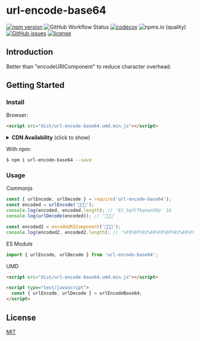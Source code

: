 # url-encode-base64

[![npm version](https://img.shields.io/npm/v/url-encode-base64.svg?style=flat)](https://www.npmjs.com/package/url-encode-base64)
![GitHub Workflow Status](https://img.shields.io/github/workflow/status/jobyrao/url-encode-base64/Continuous%20integration)
[![codecov](https://codecov.io/gh/jobyrao/url-encode-base64/branch/master/graph/badge.svg?token=OK5M7HAAU7)](https://codecov.io/gh/jobyrao/url-encode-base64)
![npms.io (quality)](https://img.shields.io/npms-io/quality-score/url-encode-base64)
[![GitHub issues](https://img.shields.io/github/issues/jobyrao/url-encode-base64)](https://github.com/jobyrao/url-encode-base64/issues)
[![license](https://img.shields.io/github/license/jobyrao/url-encode-base64.svg)](https://tldrlegal.com/license/mit-license)

## Introduction
Better than "encodeURIComponent" to reduce character overhead.

## Getting Started
### Install
Browser:
```html
<script src="dist/url-encode-base64.umd.min.js"></script>
```
<details>
  <summary><b>CDN Availability</b> (click to show)</summary>

|  |  |
| ---------- | -----------|
| unpkg   | https://unpkg.com/url-encode-base64/ |
| jsDelivr | https://jsdelivr.com/package/npm/url-encode-base64 |

</details>

With npm:

```bash
$ npm i url-encode-base64 --save
```

### Usage

Commonjs
```JavaScript
const { urlEncode, urlDecode } = require('url-encode-base64');
const encoded = urlEncode('💩💩💩');
console.log(encoded, encoded.length); // '8J_SqfCfkqnwn5Kp' 16
console.log(urlDecode(encoded)); // '💩💩💩'

const encoded2 = encodeURIComponent('💩💩💩');
console.log(encoded2, encoded2.length); // '%F0%9F%92%A9%F0%9F%92%A9%F0%9F%92%A9' 36

```
ES Module
```js
import { urlEncode, urlDecode } from 'url-encode-base64';
```
UMD
```html
<script src="dist/url-encode-base64.umd.min.js"></script>

<script type="text/javascript">
  const { urlEncode, urlDecode } = urlEncodeBase64;
</script>
```

## License

[MIT](LICENSE)
